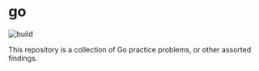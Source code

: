 # go

![build](https://github.com/colin-valentini/go/actions/workflows/build.yml/badge.svg?branch=main)

This repository is a collection of Go practice problems, or other assorted findings.